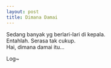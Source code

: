 ```yaml
---
layout: post
title: Dimana Damai
---
```


Sedang banyak yg berlari-lari di kepala.  
Entahlah. Serasa tak cukup.  
Hai, dimana damai itu...

Log~
